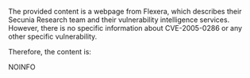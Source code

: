 The provided content is a webpage from Flexera, which describes their Secunia Research team and their vulnerability intelligence services. However, there is no specific information about CVE-2005-0286 or any other specific vulnerability.

Therefore, the content is:

NOINFO